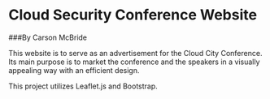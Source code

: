 # Cloud Security Conference Website
###By Carson McBride

This website is to serve as an advertisement for the Cloud City Conference. Its main purpose is to market the conference and the speakers in a visually appealing way with an efficient design.

This project utilizes Leaflet.js and Bootstrap.

